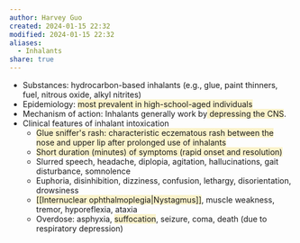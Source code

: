 ```yaml
---
author: Harvey Guo
created: 2024-01-15 22:32
modified: 2024-01-15 22:32
aliases:
  - Inhalants
share: true
---
```

- Substances: hydrocarbon-based inhalants (e.g., glue, paint thinners, fuel, nitrous oxide, alkyl nitrites)
- Epidemiology: <span style="background:rgba(240, 200, 0, 0.2)">most prevalent in high-school-aged individuals</span>
- Mechanism of action: Inhalants generally work by<span style="background:rgba(240, 200, 0, 0.2)"> depressing the CNS</span>. 
- Clinical features of inhalant intoxication
	- <span style="background:rgba(240, 200, 0, 0.2)">Glue sniffer's rash: characteristic eczematous rash between the nose and upper lip after prolonged use of inhalants</span>
	- <span style="background:rgba(240, 200, 0, 0.2)">Short duration (minutes) of symptoms (rapid onset and resolution)</span>
	- Slurred speech, headache, diplopia, agitation, hallucinations, gait disturbance, somnolence
	- Euphoria, disinhibition, dizziness, confusion, lethargy, disorientation, drowsiness
	- <span style="background:rgba(240, 200, 0, 0.2)">[[Internuclear ophthalmoplegia|Nystagmus]]</span>, muscle weakness, tremor, hyporeflexia, ataxia
	- Overdose: asphyxia, <span style="background:rgba(240, 200, 0, 0.2)">suffocation</span>, seizure, coma, death (due to respiratory depression)